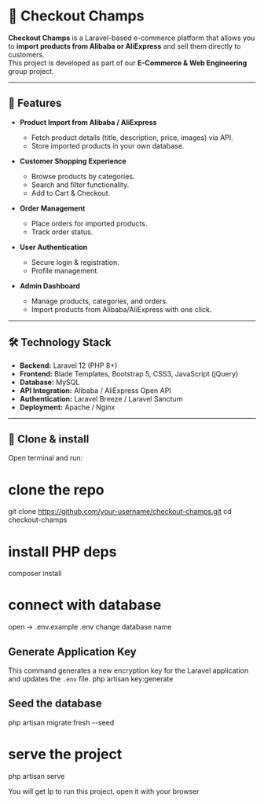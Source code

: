 # 🛒 Checkout Champs

**Checkout Champs** is a Laravel-based e-commerce platform that allows you to **import products from Alibaba or AliExpress** and sell them directly to customers.  
This project is developed as part of our **E-Commerce & Web Engineering** group project.

---

## 🚀 Features

- **Product Import from Alibaba / AliExpress**
  - Fetch product details (title, description, price, images) via API.
  - Store imported products in your own database.
  
- **Customer Shopping Experience**
  - Browse products by categories.
  - Search and filter functionality.
  - Add to Cart & Checkout.

- **Order Management**
  - Place orders for imported products.
  - Track order status.

- **User Authentication**
  - Secure login & registration.
  - Profile management.

- **Admin Dashboard**
  - Manage products, categories, and orders.
  - Import products from Alibaba/AliExpress with one click.

---

## 🛠️ Technology Stack

- **Backend:** Laravel 12 (PHP 8+)
- **Frontend:** Blade Templates, Bootstrap 5, CSS3, JavaScript (jQuery)
- **Database:** MySQL
- **API Integration:** Alibaba / AliExpress Open API
- **Authentication:** Laravel Breeze / Laravel Sanctum
- **Deployment:** Apache / Nginx

---
## 🧾 Clone & install

Open terminal and run:

# clone the repo
git clone https://github.com/your-username/checkout-champs.git
cd checkout-champs

# install PHP deps
composer install

# connect with database
open -> .env.example .env change database name

## Generate Application Key
This command generates a new encryption key for the Laravel application and updates the `.env` file.
php artisan key:generate

## Seed the database
php artisan migrate:fresh --seed

# serve the project
php artisan serve

You will get Ip to run this project. open it with your browser
